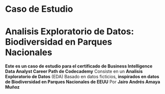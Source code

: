 # Caso de Estudio
# Analisis Exploratorio de Datos: Biodiversidad en Parques Nacionales

**Este es un caso de estudio para el certificado de Business Intelligence Data Analyst Career Path de Codecademy**
Consiste en un **Analisis Exploratorio de Datos** (EDA)
Basado en datos ficticios, **inspirados en datos de Biodiversidad en Parques Nacionales de EEUU**
Por **Jairo Andrés Amaya Muñoz**
